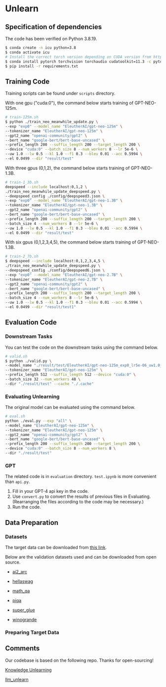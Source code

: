 # Unlearn



## Specification of dependencies

The code has been verified on Python 3.8.19.

```bash
$ conda create -n icu python=3.8
$ conda activate icu
# Install the correct torch version depending on CUDA version from https://pytorch.org/
$ conda install pytorch torchvision torchaudio cudatoolkit=11.3 -c pytorch 
$ pip install -r requirements.txt
```

## Training Code

Training scripts can be found under `scripts` directory.

With one gpu ("cuda:0"), the command below starts training of GPT-NEO-125m.
```bash
# train-125m.sh
$ python ./train_neo_meanwhile_update.py \
--exp "exp0" --model_name "EleutherAI/gpt-neo-125m" \
--tokenizer_name "EleutherAI/gpt-neo-125m" \
--gpt2_name "openai-community/gpt2" \
--bert_name "google-bert/bert-base-uncased" \
--prefix_length 200 --suffix_length 200 --target_length 200 \
--device "cuda:0" --batch_size 8 --num_workers 8 --lr 5e-6 \
--uw 1.0 --lw 0.5 --kl 1.0 --f1 0.3 --bleu 0.01 --acc 0.5994 \
--el 0.0499 --dir "result/test"
```

With three gpus (0,1,2), the command below starts training of GPT-NEO-1.3B.
```bash
# train-1_3b.sh
deepspeed --include localhost:0,1,2 \
./train_neo_meanwhile_update_deepspeed.py \
--deepspeed_config ./config/deepspeed3.json \
--exp "exp0" --model_name "EleutherAI/gpt-neo-1.3B" \
--tokenizer_name "EleutherAI/gpt-neo-1.3B" \
--gpt2_name "openai-community/gpt2" \
--bert_name "google-bert/bert-base-uncased" \
--prefix_length 200 --suffix_length 200 --target_length 200 \
--batch_size 4 --num_workers 8 --lr 5e-6 \
--uw 1.0 --lw 0.5 --kl 1.0 --f1 0.3 --bleu 0.01 --acc 0.5994 \
--el 0.0499 --dir "result/test"
```

With six gpus (0,1,2,3,4,5), the command below starts training of GPT-NEO-1.3B.
```bash
# train-2_7b.sh
$ deepspeed --include localhost:0,1,2,3,4,5 \
./train_neo_meanwhile_update_deepspeed.py \
--deepspeed_config ./config/deepspeed6.json \
--exp "exp0" --model_name "EleutherAI/gpt-neo-2.7B" \
--tokenizer_name "EleutherAI/gpt-neo-2.7B" \
--gpt2_name "openai-community/gpt2" \
--bert_name "google-bert/bert-base-uncased" \
--prefix_length 200 --suffix_length 200 --target_length 200 \
--batch_size 4 --num_workers 8 --lr 5e-6 \
--uw 1.0 --lw 0.5 --kl 1.0 --f1 0.3 --bleu 0.01 --acc 0.5994 \
--el 0.0499 --dir "result/test1"
```

## Evaluation Code

### Downstream Tasks

You can test the code on the downstream tasks using the command below.
```bash
# valid.sh
$ python ./valid.py \
--model_name "./result/test/EleutherAI/gpt-neo-125m_exp0_lr5e-06_uw1.0_lw0.5_kl1.0_epoch19_updateboth" \
--tokenizer_name "EleutherAI/gpt-neo-125m" \
--prefix_length 512 --suffix_length 512 --device "cuda:0" \
--batch_size 32 --num_workers 48 \
--dir "./result/test" --cache "./.cache"
```

### Evaluating Unlearning

The original model can be evaluated using the command below.
```bash
# eval.sh
python ./eval.py --exp "all" \
--model_name "EleutherAI/gpt-neo-125m" \
--tokenizer_name "EleutherAI/gpt-neo-125m" \
--gpt2_name "openai-community/gpt2" \
--bert_name "google-bert/bert-base-uncased" \
--prefix_length 200 --suffix_length 200 --target_length 200 \
--device "cuda:0" --batch_size 8 --num_workers 8 \
--dir "./result/test"
```

### GPT

The related code is in `evaluation` directory. `test.ipynb` is more convenient than `api.py`.

1. Fill in your GPT-4 api key in the code.
2. Use `convert.py` to convert the results of previous files in Evaluating. (Rearranging the files according to the code may be necessary.)
3. Run the code.

## Data Preparation



### Datasets

The target data can be downloaded from [this link](https://github.com/ethz-spylab/lm-extraction-benchmark-data/tree/main/datasets).

Below are the validation datasets used and can be downloaded from open source.

- [ai2_arc](https://allenai.org/data/arc)

- [hellaswag](https://huggingface.co/datasets/Rowan/hellaswag)

- [math_qa](https://huggingface.co/datasets/math_qa)

- [piqa](https://huggingface.co/datasets/ybisk/piqa)

- [super_glue](https://huggingface.co/datasets/super_glue)

- [winogrande](https://huggingface.co/datasets/allenai/winogrande)

### Preparing Target Data

## Comments

Our codebase is based on the following repo. Thanks for open-sourcing!

[Knowledge Unlearning](https://github.com/joeljang/knowledge-unlearning)

[llm_unlearn](https://github.com/kevinyaobytedance/llm_unlearn)
